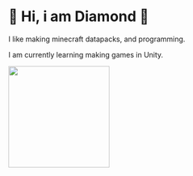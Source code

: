 <p>
<h1>💎 Hi, i am Diamond 💎</h1>
I like making minecraft datapacks, and programming.
</p>
<p>
I am currently learning making games in Unity.
</p>
<img style="height:200px;" src="https://raw.githubusercontent.com/DiamondDP/Diamond_DP/main/Diamond-logo-transparent.png"/>
</a>
